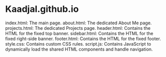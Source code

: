 # Kaadjal.github.io


index.html: The main page.
about.html: The dedicated About Me page.
projects.html: The dedicated Projects page.
header.html: Contains the HTML for the fixed top banner.
sidebar.html: Contains the HTML for the fixed right-side banner.
footer.html: Contains the HTML for the fixed footer.
style.css: Contains custom CSS rules.
script.js: Contains JavaScript to dynamically load the shared HTML components and handle navigation.
